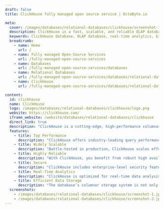 ```yaml
---
draft: false
title: ClickHouse fully managed open source service | OctaByte.io

meta:
  cover: /images/databases/relational-databases/clickhouse/screenshot-1.png
  description: ClickHouse is a fast, scalable, and reliable OLAP database for real-time analytics, capable of processing billions of rows per second with enterprise-grade security.
  keywords: ClickHouse database, OLAP database, real-time analytics, big data, SQL database, scalable database, high-performance database, data processing, enterprise security, columnar storage, data analytics
  breadcrumb:
    - name: Home
      url: /
    - name: Fully managed Open-Source Services
      url: /fully-managed-open-source-services
    - name: Databases
      url: /fully-managed-open-source-services/databases
    - name: Relational Databases
      url: /fully-managed-open-source-services/databases/relational-databases
    - name: ClickHouse
      url: /fully-managed-open-source-services/databases/relational-databases/clickhouse

content:
  id: clickhouse
  name: ClickHouse
  logo: /images/databases/relational-databases/clickhouse/logo.png
  website: https://clickhouse.com/
  iframe_website: /website/databases/relational-databases/clickhouse
  direct_link: true
  description: "ClickHouse is a cutting-edge, high-performance columnar OLAP database management system designed for real-time analytics using SQL. It excels in handling vast datasets with hundreds of millions to billions of rows per second, delivering unmatched query performance and scalability. ClickHouse is the go-to choice for businesses looking to process large volumes of data quickly and efficiently while ensuring data integrity and security."
  features:
    - title: Top Performance
      description: "ClickHouse offers industry-leading query performance while minimizing storage requirements. Its innovative columnar storage and compression technologies make it one of the fastest databases available for large-scale data analysis."
    - title: Widely Scalable
      description: "Battle-tested in production, ClickHouse scales effortlessly from single-server setups to massive clusters with thousands of nodes. It delivers exceptional performance even at the highest scale."
    - title: Highly Reliable
      description: "With ClickHouse, you benefit from robust high availability and no single points of failure. The database supports multi-master replication, ensuring fault tolerance and uptime across multi-region setups."
    - title: Secure
      description: "ClickHouse includes enterprise-level security features designed to protect your data. With fail-safe mechanisms in place, it guards against potential data corruption from application bugs or human errors."
    - title: Real-Time Analytics
      description: "ClickHouse is optimized for real-time data analysis, enabling businesses to gain insights from continuously updated datasets without delays or bottlenecks."
    - title: Efficient Data Storage
      description: "The database’s columnar storage system is not only fast but also highly efficient, reducing the physical storage footprint while maintaining high throughput for complex queries."
  screenshots:
    - /images/databases/relational-databases/clickhouse/screenshot-1.jpg
    - /images/databases/relational-databases/clickhouse/screenshot-2.jpg
---
```

